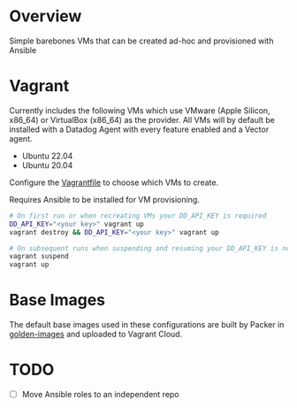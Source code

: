 # Overview

Simple barebones VMs that can be created ad-hoc and provisioned with Ansible

# Vagrant

Currently includes the following VMs which use VMware (Apple Silicon, x86_64) or VirtualBox (x86_64) as the provider. All VMs will by default be installed with a Datadog Agent with every feature enabled and a Vector agent.

- Ubuntu 22.04
- Ubuntu 20.04

Configure the [Vagrantfile](Vagrantfile) to choose which VMs to create.

Requires Ansible to be installed for VM provisioning.

```bash
# On first run or when recreating VMs your DD_API_KEY is required
DD_API_KEY="<your key>" vagrant up
vagrant destroy && DD_API_KEY="<your key>" vagrant up

# On subsequent runs when suspending and resuming your DD_API_KEY is not required
vagrant suspend
vagrant up
```

# Base Images

The default base images used in these configurations are built by Packer in [golden-images](https://github.com/johnrichter/golden-images) and uploaded to Vagrant Cloud.

# TODO

- [ ] Move Ansible roles to an independent repo
